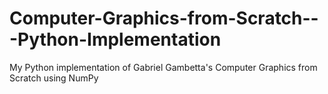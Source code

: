 # Computer-Graphics-from-Scratch---Python-Implementation
My Python implementation of Gabriel Gambetta's Computer Graphics from Scratch using NumPy
